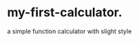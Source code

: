 # my-first-calculator.
a simple function calculator with slight style
<head>
    <style>
        .card {
  border: 5px double;
  width: 310px;
  background-color: #000000;
  margin: auto;
  margin-top: 10%;
  padding: 10px;
  font-style: italic;
}

tr {
    height: 75px;
}


body{
  background: url('https://newevolutiondesigns.com/images/freebies/tech-wallpaper-1.jpg')
}
             /* Button styling */
.btn-style {
    width:50px;
    height:50px;
    margin-left:5px;
    border-radius:4px;
} 
.output-display{
  display: block;
  width: 277px;
}


    
    
    </style>
</head>
<body>
    <div class='card'>
        <form name='calculator'>
  <table>
     <tr>
               <td colspan="5">
                  <input type="text"class='output-display' name="display" id="display" disabled>
               </td>
            </tr>
    <tr>
      <td><input type='button'name='seven'value='7'
     onclick="calculator.display.value += '7'">
      </td>
      <td><input type='button'name='eight'value='8'
                 onclick="calculator.display.value += '8'"></td> 
      <td><input type='button'name='nine'value='9'
                 onclick="calculator.display.value += '9'"></td>
      <td><input type='button'class='operator'=name='multiplication'value='x'
                 onclick="calculator.display.value += '*'"
                 ></td>
      <td><input type='button'class='operator'name='remainder'value='%'
                 onclick="calculator.display.value += '%'"></td>
    </tr>
   <td><input type='button'name='four'value='4'
       onclick="calculator.display.value += '4'" ></td>
   <td><input type='button'name='five'value='5' 
          onclick="calculator.display.value += '5'"></td>
           <td><input type='button'name='six'value='6'
                 onclick="calculator.display.value += '6'"></td>
   <td><input type='button'class='operator'name='subtraction'value='-'
         onclick="calculator.display.value += '-'">
   </td>
    <td><input type='button'name='pi'value="&Pi;"
               onclick="calculator.display.value = '3.14'"></td>
    
 <tr>
    <td><input type="button" name="one" value="1"
            onclick="calculator.display.value += '1'"></td>
    <td><input type='button'name='two'value='2' 
              onclick="calculator.display.value += '2'"></td>
   <td><input type='button'name='three'value='3'
              onclick="calculator.display.value += '3'"></td>
   <td><input type='button'class='operator'name='division'value='/'
               onclick="calculator.display.value += '/'">
      <td><input type='button'name='decimal'value='.'
                 onclick="calculator.display.value += '.'"
                 </td>
    </tr>
    <tr>  
      <td><input type='button'name='zero'value='0'
                 onclick="calculator.display.value +='0'"
                 ></td>
       <td><input type='button'class='operator'name='doit'value='='
                  onclick="calculator.display.value = eval(calculator.display.value)"
                 ></td> 
      <td><input type='button'id='clear'name='clear'value='c'
                 onclick="calculator.display.value = ''"></td>
  
